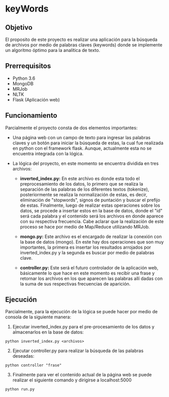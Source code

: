 # keyWords

## Objetivo
El proposito de este proyecto es realizar una aplicación para la búsqueda de archivos por medio de palabras claves (keywords) donde se implemente un algoritmo óptimo para la analítica de texto.

## Prerrequisitos

* Python 3.6
* MongoDB
* MRJob
* NLTK
* Flask (Aplicación web)

## Funcionamiento
Parcialmente el proyecto consta de dos elementos importantes:

* Una página web con un campo de texto para ingresar las palabras claves y un botón para iniciar la búsqueda de estas, la cual fue realizada en python con el framework flask. Aunque, actualmente esta no se encuentra integrada con la lógica.

* La lógica del proyecto, en este momento se encuentra dividida en tres archivos:

	* **inverted_index.py:** En este archivo es donde esta todo el preprocesamiento de los datos, lo primero que se realiza la separación de las palabras de los diferentes textos (tokenize), posteriormente se realiza la normalización de estas, es decir, eliminación de "stopwords", signos de puntación y buscar el prefijo de estas. Finalmente, luego de realizar estas operaciones sobre los datos, se procede a insertar estos en la base de datos, donde el "id" será cada palabra y el contenido será los archivos en donde aparece con su respectiva frecuencia. Cabe aclarar que la realización de este proceso se hace por medio de Map/Reduce utilizando MRJob.

	* **mongo.py:** Este archivo es el encargado de realizar la conexión con la base de datos (mongo). En este hay dos operaciones que son muy importantes, la primera es insertar los resultados arrojados por inverted_index.py y la segunda es buscar por medio de palabras clave.

	* **controller.py:** Este será el futuro controlador de la aplicación web, básicamente lo que hace en este momento es recibir una frase y retornar los archivos en los que aparecen las palabras allí dadas con la suma de sus respectivas frecuencias de aparición.

## Ejecución
Parcialmente, para la ejecución de la lógica se puede hacer por medio de consola de la siguiente manera:

1. Ejecutar inverted_index.py para el pre-procesamiento de los datos y almacenarlos en la base de datos:

```
python inverted_index.py <archivos>
```

2. Ejecutar controller.py para realizar la búsqueda de las palabras deseadas:
```
python controller "frase"
```

3. Finalmente para ver el contenido actual de la página web se puede realizar el siguiente comando y dirigirse a localhost:5000
```
python run.py
```
